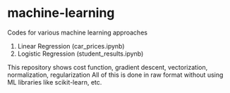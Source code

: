 # machine-learning
Codes for various machine learning approaches
1. Linear Regression (car_prices.ipynb)
2. Logistic Regression (student_results.ipynb)

This repository shows cost function, gradient descent, vectorization, normalization, regularization
All of this is done in raw format without using ML libraries like scikit-learn, etc.
